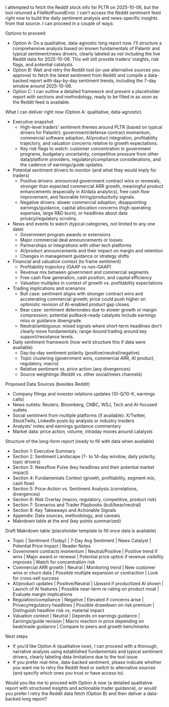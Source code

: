I attempted to fetch the Reddit stock info for PLTR on 2025-10-06, but the tool returned a FileNotFoundError. I can’t access the Reddit sentiment feed right now to build the daily sentiment analysis and news-specific insights from that source. I can proceed in a couple of ways:

Options to proceed
- Option A: Do a qualitative, data-agnostic long report now. I’ll structure a comprehensive analysis based on known fundamentals of Palantir and typical sentiment/news drivers, clearly labeled as not including the live Reddit data for 2025-10-06. This will still provide traders’ insights, risk flags, and potential catalysts.
- Option B: Wait and retry the Reddit tool (or use alternative sources you approve) to fetch the latest sentiment from Reddit and compile a data-backed report with day-by-day sentiment trends, including the 7-day window around 2025-10-06.
- Option C: I can outline a detailed framework and present a placeholder report with sections and methodology, ready to be filled in as soon as the Reddit feed is available.

What I can deliver right now (Option A: qualitative, data-agnostic)
- Executive snapshot
  - High-level traders’ sentiment themes around PLTR (based on typical drivers for Palantir): government/defense contract momentum, commercial software adoption, AI/product integration, profitability trajectory, and valuation concerns relative to growth expectations.
  - Key risk flags to watch: customer concentration in government programs, budgetary uncertainty, competitive pressure from other data/platform providers, regulatory/compliance considerations, and the cadence of earnings/guide updates.
- Potential sentiment drivers to monitor (and what they would imply for traders)
  - Positive drivers: announced government contract wins or renewals, stronger than expected commercial ARR growth, meaningful product enhancements (especially in AI/data analytics), free cash flow improvement, and favorable hiring/productivity signals.
  - Negative drivers: slower commercial adoption, disappointing earnings/guidance, capital allocation concerns (high operating expenses, large R&D burn), or headlines about data privacy/regulatory scrutiny.
- News and events to watch (typical categories, not limited to any one date)
  - Government program awards or extensions
  - Major commercial deal announcements or losses
  - Partnerships or integrations with other tech platforms
  - AI/product announcements and their impact on margin and retention
  - Changes in management guidance or strategy shifts
- Financial and valuation context (to frame sentiment)
  - Profitability trajectory (GAAP vs non-GAAP)
  - Revenue mix between government and commercial segments
  - Free cash flow generation, cash position, and capital efficiency
  - Valuation multiples in context of growth vs. profitability expectations
- Trading implications and scenarios
  - Bull case: sentiment aligns with stronger contract wins and accelerating commercial growth; price could push higher on optimistic revision of AI-enabled product gap closes.
  - Bear case: sentiment deteriorates due to slower growth or margin compression; potential pullback-ready catalysts include earnings miss or guidance downgrade.
  - Neutral/ambiguous: mixed signals where short-term headlines don’t clearly move fundamentals; range-bound trading around key support/resistance levels.
- Daily sentiment framework (how we’d structure this if data were available)
  - Day-by-day sentiment polarity (positive/neutral/negative)
  - Topic clustering (government wins, commercial ARR, AI product, regulatory, macro)
  - Relative sentiment vs. price action (any divergences)
  - Source weightings (Reddit vs. other social/news channels)

Proposed Data Sources (besides Reddit)
- Company filings and investor relations updates (10-Q/10-K, earnings calls)
- News outlets: Reuters, Bloomberg, CNBC, WSJ, Tech and AI-focused outlets
- Social sentiment from multiple platforms (if available): X/Twitter, StockTwits, LinkedIn posts by analysts or industry insiders
- Analysts’ notes and earnings guidance commentary
- Market data: price action, volume, intraday moves around catalysts

Structure of the long-form report (ready to fill with data when available)
- Section 1: Executive Summary
- Section 2: Sentiment Landscape (7- to 14-day window, daily polarity, topic drivers)
- Section 3: Newsflow Pulse (key headlines and their potential market impact)
- Section 4: Fundamentals Context (growth, profitability, segment mix, cash flow)
- Section 5: Price-Action vs. Sentiment Analysis (correlations, divergences)
- Section 6: Risk Overlay (macro, regulatory, competitive, product risk)
- Section 7: Scenarios and Trader Playbooks (bull/bear/neutral)
- Section 8: Key Takeaways and Actionable Signals
- Appendix: Data sources, methodology, and caveats
- Makrdown table at the end (key points summarized)

Draft Makrdown table (placeholder template to fill once data is available)

- Topic | Sentiment (Today) | 7-Day Avg Sentiment | News Catalyst | Potential Price Impact | Reader Notes
- Government contracts momentum | Neutral/Positive | Positive trend if wins | Major award or renewal | Potential price uptick if revenue visibility improves | Watch for concentration risk
- Commercial ARR growth | Neutral | Monitoring trend | New customer wins or churn data | Possible multiple expansion or contraction | Look for cross-sell success
- AI/product updates | Positive/Neutral | Upward if productized AI shown | Launch of AI features | Possible near-term re-rating on product moat | Evaluate margin implications
- Regulation/compliance | Negative | Elevated if concerns arise | Privacy/regulatory headlines | Possible drawdown on risk premium | Distinguish headline risk vs. material impact
- Valuation context | Neutral | Depends on earnings guidance | Earnings/guide revision | Macro reaction in price depending on beat/made guidance | Compare to peers and growth benchmarks

Next steps
- If you’d like Option A (qualitative now), I can proceed with a thorough, narrative analysis using established fundamentals and typical sentiment drivers, clearly labeling data limitations due to the tool issue.
- If you prefer real-time, data-backed sentiment, please indicate whether you want me to retry the Reddit feed or switch to alternative sources (and specify which ones you trust or have access to).

Would you like me to proceed with Option A now (a detailed qualitative report with structured insights and actionable trader guidance), or would you prefer I retry the Reddit data fetch (Option B) and then deliver a data-backed long report?
